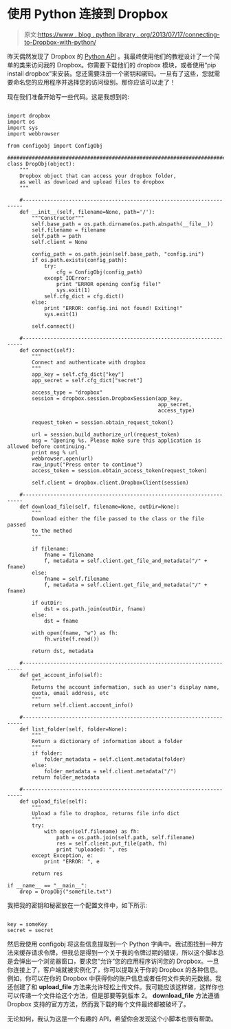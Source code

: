 # 使用 Python 连接到 Dropbox

> 原文:[https://www . blog . python library . org/2013/07/17/connecting-to-Dropbox-with-python/](https://www.blog.pythonlibrary.org/2013/07/17/connecting-to-dropbox-with-python/)

昨天偶然发现了 Dropbox 的 [Python API](https://www.dropbox.com/developers/core/start/python) 。我最终使用他们的教程设计了一个简单的类来访问我的 Dropbox。你需要下载他们的 dropbox 模块，或者使用“pip install dropbox”来安装。您还需要注册一个密钥和密码。一旦有了这些，您就需要命名您的应用程序并选择您的访问级别。那你应该可以走了！

现在我们准备开始写一些代码。这是我想到的:

```

import dropbox
import os
import sys
import webbrowser

from configobj import ConfigObj

########################################################################
class DropObj(object):
    """
    Dropbox object that can access your dropbox folder,
    as well as download and upload files to dropbox
    """

    #----------------------------------------------------------------------
    def __init__(self, filename=None, path='/'):
        """Constructor"""
        self.base_path = os.path.dirname(os.path.abspath(__file__))
        self.filename = filename
        self.path = path
        self.client = None

        config_path = os.path.join(self.base_path, "config.ini")
        if os.path.exists(config_path):
            try:
                cfg = ConfigObj(config_path)
            except IOError:
                print "ERROR opening config file!"
                sys.exit(1)
            self.cfg_dict = cfg.dict()
        else:
            print "ERROR: config.ini not found! Exiting!"
            sys.exit(1)

        self.connect()

    #----------------------------------------------------------------------
    def connect(self):
        """
        Connect and authenticate with dropbox
        """
        app_key = self.cfg_dict["key"]
        app_secret = self.cfg_dict["secret"]

        access_type = "dropbox"
        session = dropbox.session.DropboxSession(app_key,
                                                 app_secret,
                                                 access_type)

        request_token = session.obtain_request_token()

        url = session.build_authorize_url(request_token)
        msg = "Opening %s. Please make sure this application is allowed before continuing."
        print msg % url
        webbrowser.open(url)
        raw_input("Press enter to continue")
        access_token = session.obtain_access_token(request_token)

        self.client = dropbox.client.DropboxClient(session)

    #----------------------------------------------------------------------
    def download_file(self, filename=None, outDir=None):
        """
        Download either the file passed to the class or the file passed
        to the method
        """

        if filename:
            fname = filename
            f, metadata = self.client.get_file_and_metadata("/" + fname)
        else:
            fname = self.filename
            f, metadata = self.client.get_file_and_metadata("/" + fname)

        if outDir:
            dst = os.path.join(outDir, fname)
        else:
            dst = fname

        with open(fname, "w") as fh:
            fh.write(f.read())

        return dst, metadata

    #----------------------------------------------------------------------
    def get_account_info(self):
        """
        Returns the account information, such as user's display name,
        quota, email address, etc
        """
        return self.client.account_info()

    #----------------------------------------------------------------------
    def list_folder(self, folder=None):
        """
        Return a dictionary of information about a folder
        """
        if folder:
            folder_metadata = self.client.metadata(folder)
        else:
            folder_metadata = self.client.metadata("/")
        return folder_metadata

    #----------------------------------------------------------------------
    def upload_file(self):
        """
        Upload a file to dropbox, returns file info dict
        """
        try:
            with open(self.filename) as fh:
                path = os.path.join(self.path, self.filename)
                res = self.client.put_file(path, fh)
                print "uploaded: ", res
        except Exception, e:
            print "ERROR: ", e

        return res

if __name__ == "__main__":
    drop = DropObj("somefile.txt")

```

我把我的密钥和秘密放在一个配置文件中，如下所示:

```

key = someKey
secret = secret

```

然后我使用 configobj 将这些信息提取到一个 Python 字典中。我试图找到一种方法来缓存请求令牌，但我总是得到一个关于我的令牌过期的错误，所以这个脚本总是会弹出一个浏览器窗口，要求您“允许”您的应用程序访问您的 Dropbox。一旦你连接上了，客户端就被实例化了，你可以提取关于你的 Dropbox 的各种信息。例如，你可以在你的 Dropbox 中获得你的账户信息或者任何文件夹的元数据。我还创建了和 **upload_file** 方法来允许轻松上传文件。我可能应该这样做，这样你也可以传递一个文件给这个方法，但是那要等到版本 2。 **download_file** 方法遵循 Dropbox 支持的官方方法，然而我下载的每个文件最终都被破坏了。

无论如何，我认为这是一个有趣的 API，希望你会发现这个小脚本也很有帮助。